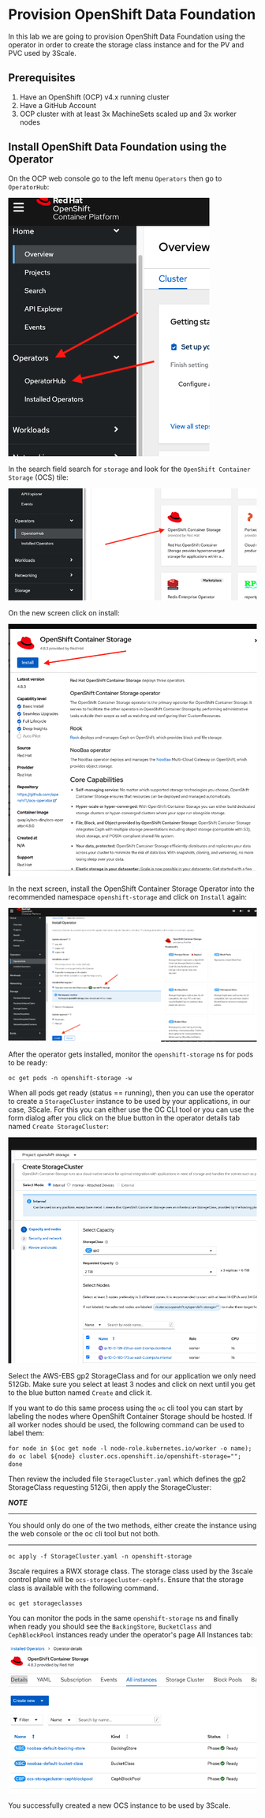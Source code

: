 # Provision OpenShift Data Foundation

In this lab we are going to provision OpenShift Data Foundation using the operator in order to create the storage class instance and for the PV and PVC used by 3Scale.
## Prerequisites

1. Have an OpenShift (OCP) v4.x running cluster
2. Have a GitHub Account
3. OCP cluster with at least 3x MachineSets scaled up and 3x worker nodes

## Install OpenShift Data Foundation using the Operator

On the OCP web console go to the left menu `Operators` then go to `OperatorHub`:

![](../images/operator-hub-menu.png)

In the search field search for `storage` and look for the `OpenShift Container Storage` (OCS) tile:

![](../images/operator-ocs-tile.png)

On the new screen click on install:

![](../images/operator-ocs-install.png)

In the next screen, install the OpenShift Container Storage Operator into the recommended namespace `openshift-storage` and click on `Install` again:

![](../images/operator-ocs-install2.png)

After the operator gets installed, monitor the `openshift-storage` ns for pods to be ready:

```
oc get pods -n openshift-storage -w
```

When all pods get ready (status == running), then you can use the operator to create a `StorageCluster` instance to be used by your applications, in our case, 3Scale. For this you can either use the OC CLI tool or you can use the form dialog after you click on the blue button in the operator details tab named `Create StorageCluster`:

![](../images/operator-ocs-storagecluster.png)

Select the AWS-EBS gp2 StorageClass and for our application we only need 512Gb. Make sure you select at least 3 nodes and click on next until you get to the blue button named `Create` and click it.

If you want to do this same process using the `oc` cli tool you can start by labeling the nodes where OpenShift Container Storage should be hosted. If all worker nodes should be used, the following command can be used to label them:

```
for node in $(oc get node -l node-role.kubernetes.io/worker -o name); do oc label ${node} cluster.ocs.openshift.io/openshift-storage=""; done
```

Then review the included file `StorageCluster.yaml` which defines the gp2 StorageClass requesting 512Gi, then apply the StorageCluster:

***NOTE***
***
You should only do one of the two methods, either create the instance using the web console or the oc cli tool but not both.
***
```
oc apply -f StorageCluster.yaml -n openshift-storage
```

3scale requires a RWX storage class. The storage class used by the 3scale control plane will be `ocs-storagecluster-cephfs`. Ensure that the storage class is available with the following command.

```
oc get storageclasses
```

You can monitor the pods in the same `openshift-storage` ns and finally when ready you should see the `BackingStore`, `BucketClass` and `CephBlockPool` instances ready under the operator's page All Instances tab:

![](../images/operator-ocs-storagecluster2.png)

You successfully created a new OCS instance to be used by 3Scale.